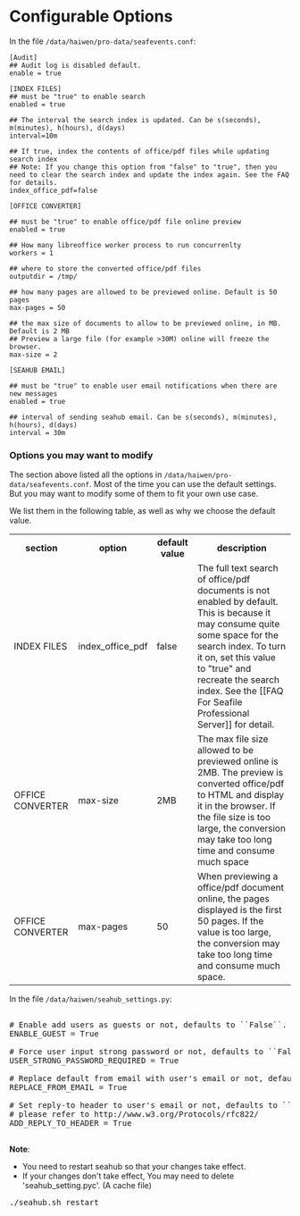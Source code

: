 # Configurable Options
In the file `/data/haiwen/pro-data/seafevents.conf`:

```
[Audit]
## Audit log is disabled default.
enable = true

[INDEX FILES]
## must be "true" to enable search
enabled = true

## The interval the search index is updated. Can be s(seconds), m(minutes), h(hours), d(days)
interval=10m

## If true, index the contents of office/pdf files while updating search index
## Note: If you change this option from "false" to "true", then you need to clear the search index and update the index again. See the FAQ for details.
index_office_pdf=false

[OFFICE CONVERTER]

## must be "true" to enable office/pdf file online preview
enabled = true

## How many libreoffice worker process to run concurrenlty
workers = 1

## where to store the converted office/pdf files
outputdir = /tmp/

## how many pages are allowed to be previewed online. Default is 50 pages
max-pages = 50

## the max size of documents to allow to be previewed online, in MB. Default is 2 MB
## Preview a large file (for example >30M) online will freeze the browser. 
max-size = 2

[SEAHUB EMAIL]

## must be "true" to enable user email notifications when there are new messages
enabled = true

## interval of sending seahub email. Can be s(seconds), m(minutes), h(hours), d(days)
interval = 30m

```

### <a id="wiki-options-you-may-want-to-modify"></a>Options you may want to modify

The section above listed all the options in `/data/haiwen/pro-data/seafevents.conf`. Most of the time you can use the default settings. But you may want to modify some of them to fit your own use case. 

We list them in the following table, as well as why we choose the default value.

<table>
<tr>
<th>section</th>
<th>option</th>
<th>default value</th>
<th>description</th>
</tr>

<tr>
<td>INDEX FILES</td>
<td>index_office_pdf</td>
<td>false</td>
<td>
The full text search of office/pdf documents is not enabled by default. This is because it may consume quite some space for the search index. To turn it on, set this value to "true" and recreate the search index. See the [[FAQ For Seafile Professional Server]] for detail.
</td>
</tr>

<tr>
<td>OFFICE CONVERTER</td>
<td>max-size</td>
<td>2MB</td>
<td>
The max file size allowed to be previewed online is 2MB. The preview is converted office/pdf to HTML and display it in the browser. If the file size is too large, the conversion may take too long time and consume much space
</td>
</tr>

<tr>
<td>OFFICE CONVERTER</td>
<td>max-pages</td>
<td>50</td>
<td>
When previewing a office/pdf document online, the pages displayed is the first 50 pages. If the value is too large, the conversion may take too long time and consume much space.
</td>
</tr>

</table>

In the file `/data/haiwen/seahub_settings.py`:

<pre>

# Enable add users as guests or not, defaults to ``False``. Guests are only able to use libraries shared to him/her.
ENABLE_GUEST = True

# Force user input strong password or not, defaults to ``False``.
USER_STRONG_PASSWORD_REQUIRED = True

# Replace default from email with user's email or not, defaults to ``False``
REPLACE_FROM_EMAIL = True

# Set reply-to header to user's email or not, defaults to ``False``. For details,
# please refer to http://www.w3.org/Protocols/rfc822/
ADD_REPLY_TO_HEADER = True

</pre>

**Note**:

* You need to restart seahub so that your changes take effect.
* If your changes don't take effect, You may need to delete 'seahub_setting.pyc'. (A cache file)

<pre>
./seahub.sh restart
</pre>

